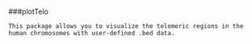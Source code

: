 ###plotTelo

```
This package allows you to visualize the telomeric regions in the human chromosomes with user-defined .bed data.
```
